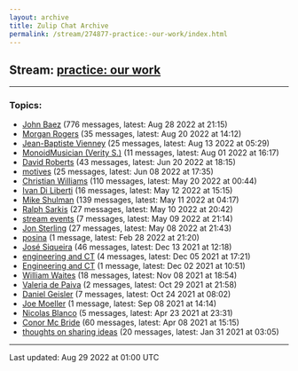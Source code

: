 ```yaml
---
layout: archive
title: Zulip Chat Archive
permalink: /stream/274877-practice:-our-work/index.html
---
```


## Stream: [practice: our work](https://mattecapu.github.io/ct-zulip-archive/stream/274877-practice:-our-work/index.html)
---

### Topics:

* [John Baez](topic/topic_John.20Baez.html) (776 messages, latest: Aug 28 2022 at 21:15)
* [Morgan Rogers](topic/topic_Morgan.20Rogers.html) (35 messages, latest: Aug 20 2022 at 14:12)
* [Jean-Baptiste Vienney](topic/topic_Jean-Baptiste.20Vienney.html) (25 messages, latest: Aug 13 2022 at 05:29)
* [MonoidMusician (Verity S.)](topic/topic_MonoidMusician.20(Verity.20S.2E).html) (11 messages, latest: Aug 01 2022 at 16:17)
* [David Roberts](topic/topic_David.20Roberts.html) (43 messages, latest: Jun 20 2022 at 18:15)
* [motives](topic/topic_motives.html) (25 messages, latest: Jun 08 2022 at 17:35)
* [Christian Williams](topic/topic_Christian.20Williams.html) (110 messages, latest: May 20 2022 at 00:44)
* [Ivan Di Liberti](topic/topic_Ivan.20Di.20Liberti.html) (16 messages, latest: May 12 2022 at 15:15)
* [Mike Shulman](topic/topic_Mike.20Shulman.html) (139 messages, latest: May 11 2022 at 04:17)
* [Ralph Sarkis](topic/topic_Ralph.20Sarkis.html) (27 messages, latest: May 10 2022 at 20:42)
* [stream events](topic/topic_stream.20events.html) (7 messages, latest: May 09 2022 at 21:14)
* [Jon Sterling](topic/topic_Jon.20Sterling.html) (27 messages, latest: May 08 2022 at 21:43)
* [posina](topic/topic_posina.html) (1 message, latest: Feb 28 2022 at 21:20)
* [José Siqueira](topic/topic_Jos.C3.A9.20Siqueira.html) (46 messages, latest: Dec 13 2021 at 12:18)
* [engineering and CT](topic/topic_engineering.20and.20CT.html) (4 messages, latest: Dec 05 2021 at 17:21)
* [Engineering and CT](topic/topic_Engineering.20and.20CT.html) (1 message, latest: Dec 02 2021 at 10:51)
* [William Waites](topic/topic_William.20Waites.html) (18 messages, latest: Nov 08 2021 at 18:54)
* [Valeria de Paiva](topic/topic_Valeria.20de.20Paiva.html) (2 messages, latest: Oct 29 2021 at 21:58)
* [Daniel Geisler](topic/topic_Daniel.20Geisler.html) (7 messages, latest: Oct 24 2021 at 08:02)
* [Joe Moeller](topic/topic_Joe.20Moeller.html) (1 message, latest: Sep 08 2021 at 14:14)
* [Nicolas Blanco](topic/topic_Nicolas.20Blanco.html) (5 messages, latest: Apr 23 2021 at 23:31)
* [Conor Mc Bride](topic/topic_Conor.20Mc.20Bride.html) (60 messages, latest: Apr 08 2021 at 15:15)
* [thoughts on sharing ideas](topic/topic_thoughts.20on.20sharing.20ideas.html) (20 messages, latest: Jan 31 2021 at 03:05)

<hr><p>Last updated: Aug 29 2022 at 01:00 UTC</p>